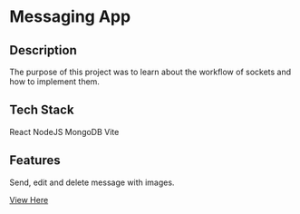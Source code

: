 # Messaging App

## Description
The purpose of this project was to learn about the workflow of sockets and how to implement them.

## Tech Stack 
React
NodeJS
MongoDB
Vite

## Features
Send, edit and delete message with images.

[View Here](https://serene-babka-69b0e2.netlify.app/)
